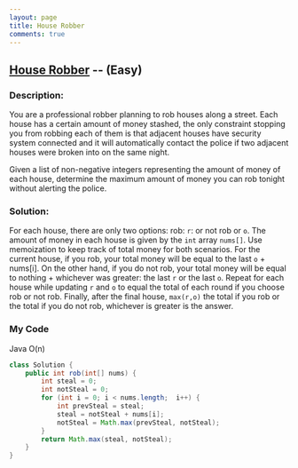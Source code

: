 ```yaml
---
layout: page
title: House Robber
comments: true
---
```


## [House Robber](https://leetcode.com/problems/house-robber/description/) -- (Easy)

### Description:
You are a professional robber planning to rob houses along a street. 
Each house has a certain amount of money stashed, the only constraint stopping you from robbing each of them is that 
adjacent houses have security system connected and it will automatically contact the police if two adjacent houses 
were broken into on the same night.  
  
Given a list of non-negative integers representing the amount of money of each house, determine the maximum amount of money you can rob tonight without alerting the police.  
   
### Solution:  
For each house, there are only two options: rob: ```r```: or not rob or ```o```.
The amount of money in each house is given by the ```int``` array ```nums[]```.
Use memoization to keep track of total money for both scenarios. 
For the current house, if you rob, your total money will be equal to the last ```o``` + nums[i].
On the other hand, if you do not rob, your total money will be equal to nothing + whichever was greater: the last ```r``` or the last ```o```.
Repeat for each house while updating ```r``` and ```o``` to equal the total of each round if you choose rob or not rob. 
Finally, after the final house, ```max(r,o)``` the total if you rob or the total if you do not rob, whichever is greater is the answer.

  
### My Code 
Java  O(n)  
```java
class Solution {
    public int rob(int[] nums) {
        int steal = 0;
        int notSteal = 0;
        for (int i = 0; i < nums.length;  i++) {
            int prevSteal = steal;
            steal = notSteal + nums[i];
            notSteal = Math.max(prevSteal, notSteal);
        }
        return Math.max(steal, notSteal);
    }
}
```
